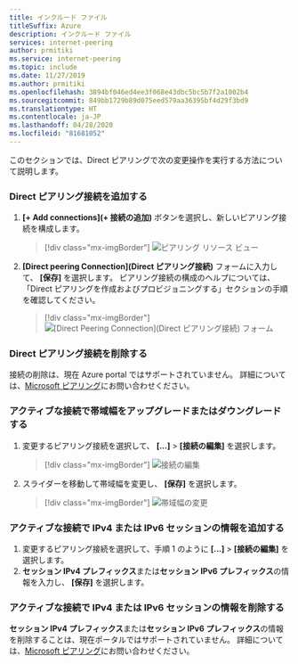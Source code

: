 ```yaml
---
title: インクルード ファイル
titleSuffix: Azure
description: インクルード ファイル
services: internet-peering
author: prmitiki
ms.service: internet-peering
ms.topic: include
ms.date: 11/27/2019
ms.author: prmitiki
ms.openlocfilehash: 3894bf046ed4ee3f068e43dbc5bc5b7f2a1002b4
ms.sourcegitcommit: 849bb1729b89d075eed579aa36395bf4d29f3bd9
ms.translationtype: HT
ms.contentlocale: ja-JP
ms.lasthandoff: 04/28/2020
ms.locfileid: "81681052"
---
```

このセクションでは、Direct ピアリングで次の変更操作を実行する方法について説明します。

### <a name="add-direct-peering-connections"></a>Direct ピアリング接続を追加する
1. **[+ Add connections]\(+ 接続の追加\)** ボタンを選択し、新しいピアリング接続を構成します。
    > [!div class="mx-imgBorder"]
    > ![ピアリング リソース ビュー](../media/setup-direct-modify-addconnection.png)

1. **[Direct peering Connection]\(Direct ピアリング接続\)** フォームに入力して、 **[保存]** を選択します。 ピアリング接続の構成のヘルプについては、「Direct ピアリングを作成およびプロビジョニングする」セクションの手順を確認してください。
    > [!div class="mx-imgBorder"]
    > ![[Direct Peering Connection]\(Direct ピアリング接続\) フォーム](../media/setup-direct-modify-savenewconnection.png)

### <a name="remove-direct-peering-connections"></a>Direct ピアリング接続を削除する

接続の削除は、現在 Azure portal ではサポートされていません。 詳細については、[Microsoft ピアリング](mailto:peeringexperience@microsoft.com)にお問い合わせください。

### <a name="upgrade-or-downgrade-bandwidth-on-active-connections"></a>アクティブな接続で帯域幅をアップグレードまたはダウングレードする
1. 変更するピアリング接続を選択して、 **[...]**  >  **[接続の編集]** を選択します。
    > [!div class="mx-imgBorder"]
    > ![接続の編集](../media/setup-direct-modify-editconnection.png)

1. スライダーを移動して帯域幅を変更し、 **[保存]** を選択します。
    > [!div class="mx-imgBorder"]
    > ![帯域幅の変更](../media/setup-direct-modify-editconnectionsettings.png)

### <a name="add-ipv4-or-ipv6-session-information-on-active-connections"></a>アクティブな接続で IPv4 または IPv6 セッションの情報を追加する
1. 変更するピアリング接続を選択して、手順 1 のように **[...]**  >  **[接続の編集]** を選択します。
1. **セッション IPv4 プレフィックス**または**セッション IPv6 プレフィックス**の情報を入力し、 **[保存]** を選択します。

### <a name="remove-ipv4-or-ipv6-session-information-on-active-connections"></a>アクティブな接続で IPv4 または IPv6 セッションの情報を削除する
**セッション IPv4 プレフィックス**または**セッション IPv6 プレフィックス**の情報を削除することは、現在ポータルではサポートされていません。 詳細については、[Microsoft ピアリング](mailto:peeringexperience@microsoft.com)にお問い合わせください。
